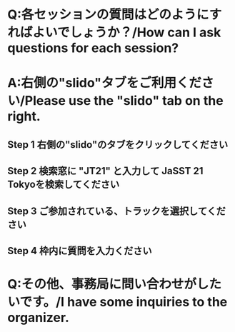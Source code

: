 

# Q:各セッションの質問はどのようにすればよいでしょうか？/How can I ask questions for each session?
# A:右側の"slido"タブをご利用ください/Please use the "slido" tab on the right.
## Step 1 右側の"slido"のタブをクリックしてください
## Step 2 検索窓に "JT21" と入力して JaSST 21 Tokyoを検索してください
## Step 3 ご参加されている、トラックを選択してください
## Step 4 枠内に質問を入力ください
# Q:その他、事務局に問い合わせがしたいです。/I have some inquiries to the organizer.

